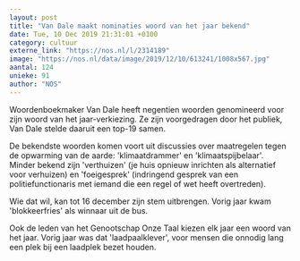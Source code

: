 ```yaml
---
layout: post
title: "Van Dale maakt nominaties woord van het jaar bekend"
date: Tue, 10 Dec 2019 21:31:01 +0100
category: cultuur
externe_link: "https://nos.nl/l/2314189"
image: "https://nos.nl/data/image/2019/12/10/613241/1008x567.jpg"
aantal: 124
unieke: 91
author: "NOS"
---
```


<p>Woordenboekmaker Van Dale heeft negentien woorden genomineerd voor zijn woord van het jaar-verkiezing. Ze zijn voorgedragen door het publiek, Van Dale stelde daaruit een top-19 samen.</p>
<p>De bekendste woorden komen voort uit discussies over maatregelen tegen de opwarming van de aarde: 'klimaatdrammer' en 'klimaatspijbelaar'. Minder bekend zijn 'verthuizen' (je huis opnieuw inrichten als alternatief voor verhuizen) en 'foeigesprek' (indringend gesprek van een politiefunctionaris met iemand die een regel of wet heeft overtreden).</p>
<p>Wie dat wil, kan tot 16 december zijn stem uitbrengen. Vorig jaar kwam 'blokkeerfries' als winnaar uit de bus.</p>
<p>Ook de leden van het Genootschap Onze Taal kiezen elk jaar een woord van het jaar. Vorig jaar was dat 'laadpaalklever', voor mensen die onnodig lang een plek bij een laadplek bezet houden.</p>
